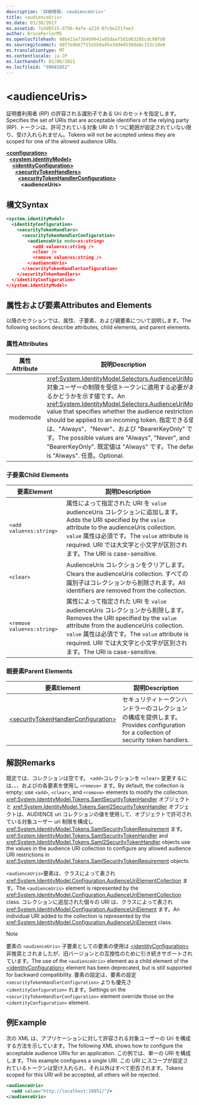```yaml
---
description: '詳細情報: <audienceUris>'
title: <audienceUris>
ms.date: 03/30/2017
ms.assetid: 7a3d8515-d756-4afe-a22d-07cbe2217ee3
author: BrucePerlerMS
ms.openlocfilehash: 98b411e73d4b9941e65daaf5d1d63285cdc90fd0
ms.sourcegitcommit: ddf7edb67715a5b9a45e3dd44536dabc153c1de0
ms.translationtype: MT
ms.contentlocale: ja-JP
ms.lasthandoff: 02/06/2021
ms.locfileid: "99681852"
---
```

# \<audienceUris>

<span data-ttu-id="0acdb-102">証明書利用者 (RP) の許容される識別子である Uri のセットを指定します。</span><span class="sxs-lookup"><span data-stu-id="0acdb-102">Specifies the set of URIs that are acceptable identifiers of the relying party (RP).</span></span> <span data-ttu-id="0acdb-103">トークンは、許可されている対象 URI の 1 つに範囲が設定されていない限り、受け入れられません。</span><span class="sxs-lookup"><span data-stu-id="0acdb-103">Tokens will not be accepted unless they are scoped for one of the allowed audience URIs.</span></span>  
  
[**\<configuration>**](../configuration-element.md)\
&nbsp;&nbsp;[**\<system.identityModel>**](system-identitymodel.md)\
&nbsp;&nbsp;&nbsp;&nbsp;[**\<identityConfiguration>**](identityconfiguration.md)\
&nbsp;&nbsp;&nbsp;&nbsp;&nbsp;&nbsp;[**\<securityTokenHandlers>**](securitytokenhandlers.md)\
&nbsp;&nbsp;&nbsp;&nbsp;&nbsp;&nbsp;&nbsp;&nbsp;[**\<securityTokenHandlerConfiguration>**](securitytokenhandlerconfiguration.md)\
&nbsp;&nbsp;&nbsp;&nbsp;&nbsp;&nbsp;&nbsp;&nbsp;&nbsp;&nbsp;**\<audienceUris>**  
  
## <a name="syntax"></a><span data-ttu-id="0acdb-104">構文</span><span class="sxs-lookup"><span data-stu-id="0acdb-104">Syntax</span></span>  
  
```xml  
<system.identityModel>  
  <identityConfiguration>  
    <securityTokenHandlers>  
      <securityTokenHandlerConfiguration>  
        <audienceUris mode=xs:string>  
          <add value=xs:string />  
          <clear />  
          <remove value=xs:string />  
        </audienceUris>  
      </securityTokenHandlerConfiguration>  
    </securityTokenHandlers>  
  </identityConfiguration>  
</system.identityModel>  
```  
  
## <a name="attributes-and-elements"></a><span data-ttu-id="0acdb-105">属性および要素</span><span class="sxs-lookup"><span data-stu-id="0acdb-105">Attributes and Elements</span></span>  

 <span data-ttu-id="0acdb-106">以降のセクションでは、属性、子要素、および親要素について説明します。</span><span class="sxs-lookup"><span data-stu-id="0acdb-106">The following sections describe attributes, child elements, and parent elements.</span></span>  
  
### <a name="attributes"></a><span data-ttu-id="0acdb-107">属性</span><span class="sxs-lookup"><span data-stu-id="0acdb-107">Attributes</span></span>  
  
|<span data-ttu-id="0acdb-108">属性</span><span class="sxs-lookup"><span data-stu-id="0acdb-108">Attribute</span></span>|<span data-ttu-id="0acdb-109">説明</span><span class="sxs-lookup"><span data-stu-id="0acdb-109">Description</span></span>|  
|---------------|-----------------|  
|<span data-ttu-id="0acdb-110">mode</span><span class="sxs-lookup"><span data-stu-id="0acdb-110">mode</span></span>|<span data-ttu-id="0acdb-111"><xref:System.IdentityModel.Selectors.AudienceUriMode>対象ユーザーの制限を受信トークンに適用する必要があるかどうかを示す値です。</span><span class="sxs-lookup"><span data-stu-id="0acdb-111">An <xref:System.IdentityModel.Selectors.AudienceUriMode> value that specifies whether the audience restriction should be applied to an incoming token.</span></span> <span data-ttu-id="0acdb-112">指定できる値は、"Always"、"Never"、および "BearerKeyOnly" です。</span><span class="sxs-lookup"><span data-stu-id="0acdb-112">The possible values are "Always", "Never", and "BearerKeyOnly".</span></span> <span data-ttu-id="0acdb-113">既定値は "Always" です。</span><span class="sxs-lookup"><span data-stu-id="0acdb-113">The default is "Always".</span></span> <span data-ttu-id="0acdb-114">任意。</span><span class="sxs-lookup"><span data-stu-id="0acdb-114">Optional.</span></span>|  
  
### <a name="child-elements"></a><span data-ttu-id="0acdb-115">子要素</span><span class="sxs-lookup"><span data-stu-id="0acdb-115">Child Elements</span></span>  
  
|<span data-ttu-id="0acdb-116">要素</span><span class="sxs-lookup"><span data-stu-id="0acdb-116">Element</span></span>|<span data-ttu-id="0acdb-117">説明</span><span class="sxs-lookup"><span data-stu-id="0acdb-117">Description</span></span>|  
|-------------|-----------------|  
|`<add value=xs:string>`|<span data-ttu-id="0acdb-118">属性によって指定された URI を `value` audienceUris コレクションに追加します。</span><span class="sxs-lookup"><span data-stu-id="0acdb-118">Adds the URI specified by the `value` attribute to the audienceUris collection.</span></span> <span data-ttu-id="0acdb-119">`value` 属性は必須です。</span><span class="sxs-lookup"><span data-stu-id="0acdb-119">The `value` attribute is required.</span></span> <span data-ttu-id="0acdb-120">URI では大文字と小文字が区別されます。</span><span class="sxs-lookup"><span data-stu-id="0acdb-120">The URI is case-sensitive.</span></span>|  
|`<clear>`|<span data-ttu-id="0acdb-121">AudienceUris コレクションをクリアします。</span><span class="sxs-lookup"><span data-stu-id="0acdb-121">Clears the audienceUris collection.</span></span> <span data-ttu-id="0acdb-122">すべての識別子はコレクションから削除されます。</span><span class="sxs-lookup"><span data-stu-id="0acdb-122">All identifiers are removed from the collection.</span></span>|  
|`<remove value=xs:string>`|<span data-ttu-id="0acdb-123">属性によって指定された URI を `value` audienceUris コレクションから削除します。</span><span class="sxs-lookup"><span data-stu-id="0acdb-123">Removes the URI specified by the `value` attribute from the audienceUris collection.</span></span> <span data-ttu-id="0acdb-124">`value` 属性は必須です。</span><span class="sxs-lookup"><span data-stu-id="0acdb-124">The `value` attribute is required.</span></span> <span data-ttu-id="0acdb-125">URI では大文字と小文字が区別されます。</span><span class="sxs-lookup"><span data-stu-id="0acdb-125">The URI is case-sensitive.</span></span>|  
  
### <a name="parent-elements"></a><span data-ttu-id="0acdb-126">親要素</span><span class="sxs-lookup"><span data-stu-id="0acdb-126">Parent Elements</span></span>  
  
|<span data-ttu-id="0acdb-127">要素</span><span class="sxs-lookup"><span data-stu-id="0acdb-127">Element</span></span>|<span data-ttu-id="0acdb-128">説明</span><span class="sxs-lookup"><span data-stu-id="0acdb-128">Description</span></span>|  
|-------------|-----------------|  
|[\<securityTokenHandlerConfiguration>](securitytokenhandlerconfiguration.md)|<span data-ttu-id="0acdb-129">セキュリティトークンハンドラーのコレクションの構成を提供します。</span><span class="sxs-lookup"><span data-stu-id="0acdb-129">Provides configuration for a collection of security token handlers.</span></span>|  
  
## <a name="remarks"></a><span data-ttu-id="0acdb-130">解説</span><span class="sxs-lookup"><span data-stu-id="0acdb-130">Remarks</span></span>  

 <span data-ttu-id="0acdb-131">既定では、コレクションは空です。 `<add>`コレクションを `<clear>` 変更するには、、、およびの各要素を使用し `<remove>` ます。</span><span class="sxs-lookup"><span data-stu-id="0acdb-131">By default, the collection is empty; use `<add>`, `<clear>`, and `<remove>` elements to modify the collection.</span></span> <span data-ttu-id="0acdb-132"><xref:System.IdentityModel.Tokens.SamlSecurityTokenHandler> オブジェクトと <xref:System.IdentityModel.Tokens.Saml2SecurityTokenHandler> オブジェクトは、AUDIENCE uri コレクションの値を使用して、オブジェクトで許可されている対象ユーザー uri 制限を構成し <xref:System.IdentityModel.Tokens.SamlSecurityTokenRequirement> ます。</span><span class="sxs-lookup"><span data-stu-id="0acdb-132"><xref:System.IdentityModel.Tokens.SamlSecurityTokenHandler> and <xref:System.IdentityModel.Tokens.Saml2SecurityTokenHandler> objects use the values in the audience URI collection to configure any allowed audience URI restrictions in <xref:System.IdentityModel.Tokens.SamlSecurityTokenRequirement> objects.</span></span>  
  
 <span data-ttu-id="0acdb-133">`<audienceUris>`要素は、クラスによって表され <xref:System.IdentityModel.Configuration.AudienceUriElementCollection> ます。</span><span class="sxs-lookup"><span data-stu-id="0acdb-133">The `<audienceUris>` element is represented by the <xref:System.IdentityModel.Configuration.AudienceUriElementCollection> class.</span></span> <span data-ttu-id="0acdb-134">コレクションに追加された個々の URI は、クラスによって表され <xref:System.IdentityModel.Configuration.AudienceUriElement> ます。</span><span class="sxs-lookup"><span data-stu-id="0acdb-134">An individual URI added to the collection is represented by the <xref:System.IdentityModel.Configuration.AudienceUriElement> class.</span></span>  
  
> [!NOTE]
> <span data-ttu-id="0acdb-135">要素の `<audienceUris>` 子要素としての要素の使用は [\<identityConfiguration>](identityconfiguration.md) 非推奨とされましたが、旧バージョンとの互換性のために引き続きサポートされています。</span><span class="sxs-lookup"><span data-stu-id="0acdb-135">The use of the `<audienceUris>` element as a child element of the [\<identityConfiguration>](identityconfiguration.md) element has been deprecated, but is still supported for backward compatibility.</span></span> <span data-ttu-id="0acdb-136">要素の設定は、要素の設定 `<securityTokenHandlerConfiguration>` よりも優先さ `<identityConfiguration>` れます。</span><span class="sxs-lookup"><span data-stu-id="0acdb-136">Settings on the `<securityTokenHandlerConfiguration>` element override those on the `<identityConfiguration>` element.</span></span>  
  
## <a name="example"></a><span data-ttu-id="0acdb-137">例</span><span class="sxs-lookup"><span data-stu-id="0acdb-137">Example</span></span>  

 <span data-ttu-id="0acdb-138">次の XML は、アプリケーションに対して許容される対象ユーザーの Uri を構成する方法を示しています。</span><span class="sxs-lookup"><span data-stu-id="0acdb-138">The following XML shows how to configure the acceptable audience URIs for an application.</span></span> <span data-ttu-id="0acdb-139">この例では、単一の URI を構成します。</span><span class="sxs-lookup"><span data-stu-id="0acdb-139">This example configures a single URI.</span></span> <span data-ttu-id="0acdb-140">この URI にスコープが設定されているトークンは受け入れられ、それ以外はすべて拒否されます。</span><span class="sxs-lookup"><span data-stu-id="0acdb-140">Tokens scoped for this URI will be accepted, all others will be rejected.</span></span>  
  
```xml  
<audienceUris>  
  <add value="http://localhost:19851/"/>  
</audienceUris>  
```
